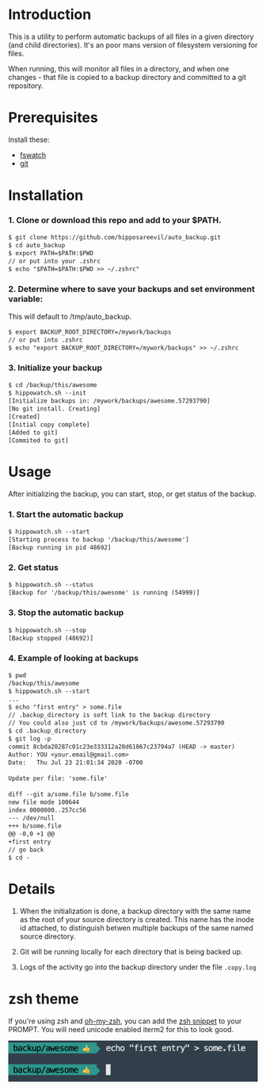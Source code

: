 # Introduction

This is a utility to perform automatic backups of all files in a given directory (and child directories). It's an poor mans version of filesystem versioning for files.

When running, this will monitor all files in a directory, and when one changes - that file is copied to a backup directory and committed to a git repository.

# Prerequisites

Install these:

* [fswatch](https://github.com/emcrisostomo/fswatch)
* [git](https://git-scm.com/downloads)

# Installation

### 1. Clone or download this repo and add to your $PATH.


    $ git clone https://github.com/hipposareevil/auto_backup.git
    $ cd auto_backup
    $ export PATH=$PATH:$PWD
    // or put into your .zshrc
    $ echo "$PATH=$PATH:$PWD >> ~/.zshrc"

### 2. Determine where to save your backups and set environment variable:
This will default to /tmp/auto_backup.


    $ export BACKUP_ROOT_DIRECTORY=/mywork/backups
    // or put into .zshrc
    $ echo "export BACKUP_ROOT_DIRECTORY=/mywork/backups" >> ~/.zshrc

### 3. Initialize your backup


    $ cd /backup/this/awesome
    $ hippowatch.sh --init
    [Initialize backups in: /mywork/backups/awesome.57293790]
    [No git install. Creating]
    [Created]
    [Initial copy complete]
    [Added to git]
    [Commited to git]


# Usage

After initializing the backup, you can start, stop, or get status of the backup.

### 1. Start the automatic backup


    $ hippowatch.sh --start
    [Starting process to backup '/backup/this/awesome']
    [Backup running in pid 48692]

### 2. Get status


    $ hippowatch.sh --status
    [Backup for '/backup/this/awesome' is running (54999)]

### 3. Stop the automatic backup 


    $ hippowatch.sh --stop
    [Backup stopped (48692)]


### 4. Example of looking at backups


    $ pwd
    /backup/this/awesome
    $ hippowatch.sh --start
    ...
    $ echo "first entry" > some.file
    // .backup_directory is soft link to the backup directory
    // You could also just cd to /mywork/backups/awesome.57293790
    $ cd .backup_directory
    $ git log -p
    commit 8cbda20287c01c23e333312a28d61867c23794a7 (HEAD -> master)
    Author: YOU <your.email@gmail.com>
    Date:   Thu Jul 23 21:01:34 2020 -0700

    Update per file: 'some.file'

    diff --git a/some.file b/some.file
    new file mode 100644
    index 0000000..257cc56
    --- /dev/null
    +++ b/some.file
    @@ -0,0 +1 @@
    +first entry
    // go back
    $ cd -



# Details

1. When the initialization is done, a backup directory with the same name as the root of your source directory is created. This name has the inode id attached, to distinguish betwen multiple backups of the same named source directory.

2. Git will be running locally for each directory that is being backed up.

3. Logs of the activity go into the backup directory under the file `.copy.log`


# zsh theme

If you're using zsh and [oh-my-zsh](https://ohmyz.sh/), you can add the [zsh snippet](https://github.com/hipposareevil/auto_backup/blob/master/zsh/theme-snippet) to your PROMPT. You will need unicode enabled iterm2 for this to look good.

![zsh example](https://github.com/hipposareevil/auto_backup/blob/master/images/first.entry.png)

